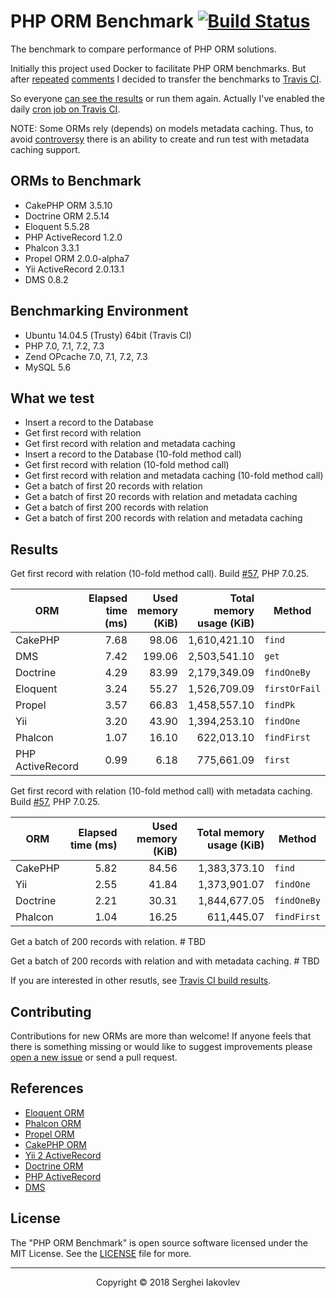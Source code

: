 # PHP ORM Benchmark [![Build Status](https://travis-ci.org/sergeyklay/php-orm-benchmark.svg?branch=master)](https://travis-ci.org/sergeyklay/php-orm-benchmark)

The benchmark to compare performance of PHP ORM solutions.

Initially this project used Docker to facilitate PHP ORM benchmarks. But after [repeated](https://github.com/sergeyklay/php-orm-benchmark/pull/12) [comments](https://github.com/sergeyklay/php-orm-benchmark/issues/7) I decided to transfer the benchmarks to [Travis CI](https://travis-ci.org/sergeyklay/php-orm-benchmark).

So everyone [can see the results](https://travis-ci.org/sergeyklay/php-orm-benchmark) or run them again. Actually I've enabled the daily [cron job on Travis CI](https://docs.travis-ci.com/user/cron-jobs/).

NOTE: Some ORMs rely (depends) on models metadata caching. Thus, to avoid [controversy](https://github.com/sergeyklay/php-orm-benchmark/issues/4) there is an ability to create and run test with metadata caching support.

## ORMs to Benchmark

* CakePHP ORM 3.5.10
* Doctrine ORM 2.5.14
* Eloquent 5.5.28
* PHP ActiveRecord 1.2.0
* Phalcon 3.3.1
* Propel ORM 2.0.0-alpha7
* Yii ActiveRecord 2.0.13.1
* DMS 0.8.2

## Benchmarking Environment

* Ubuntu 14.04.5 (Trusty) 64bit (Travis CI)
* PHP 7.0, 7.1, 7.2, 7.3
* Zend OPcache 7.0, 7.1, 7.2, 7.3
* MySQL 5.6

## What we test

* Insert a record to the Database
* Get first record with relation
* Get first record with relation and metadata caching
* Insert a record to the Database (10-fold method call)
* Get first record with relation (10-fold method call)
* Get first record with relation and metadata caching (10-fold method call)
* Get a batch of first 20 records with relation
* Get a batch of first 20 records with relation and metadata caching
* Get a batch of first 200 records with relation
* Get a batch of first 200 records with relation and metadata caching

## Results

Get first record with relation (10-fold method call). Build [#57](https://travis-ci.org/sergeyklay/php-orm-benchmark/builds/328442668), PHP 7.0.25.

| ORM               |   Elapsed time (ms) | Used memory (KiB) | Total memory usage (KiB) | Method       |
|-------------------|--------------------:|------------------:|-------------------------:|--------------|
| CakePHP           |                7.68 |             98.06 |             1,610,421.10 | `find`       |
| DMS               |                7.42 |            199.06 |             2,503,541.10 | `get`        |
| Doctrine          |                4.29 |             83.99 |             2,179,349.09 | `findOneBy`  |
| Eloquent          |                3.24 |             55.27 |             1,526,709.09 | `firstOrFail`|
| Propel            |                3.57 |             66.83 |             1,458,557.10 | `findPk`     |
| Yii               |                3.20 |             43.90 |             1,394,253.10 | `findOne`    |
| Phalcon           |                1.07 |             16.10 |               622,013.10 | `findFirst`  |
| PHP ActiveRecord  |                0.99 |              6.18 |               775,661.09 | `first`      |

Get first record with relation (10-fold method call) with metadata caching. Build [#57](https://travis-ci.org/sergeyklay/php-orm-benchmark/builds/328442668), PHP 7.0.25.

| ORM               |   Elapsed time (ms) | Used memory (KiB) | Total memory usage (KiB) | Method       |
|-------------------|--------------------:|------------------:|-------------------------:|--------------|
| CakePHP           |                5.82 |             84.56 |             1,383,373.10 | `find`       |
| Yii               |                2.55 |             41.84 |             1,373,901.07 | `findOne`    |
| Doctrine          |                2.21 |             30.31 |             1,844,677.05 | `findOneBy`  |
| Phalcon           |                1.04 |             16.25 |               611,445.07 | `findFirst`  |

Get a batch of 200 records with relation. # TBD

Get a batch of 200 records with relation and with metadata caching. # TBD

If you are interested in other resutls, see [Travis CI build results](https://travis-ci.org/sergeyklay/php-orm-benchmark).

## Contributing

Contributions for new ORMs are more than welcome! If anyone feels that there is something missing or would like to suggest improvements please [open a new issue](https://github.com/sergeyklay/php-orm-benchmark/issues) or send a pull request.

## References

* [Eloquent ORM](https://laravel.com/docs/5.5/eloquent)
* [Phalcon ORM](https://docs.phalconphp.com/en/3.2/db-models)
* [Propel ORM](http://propelorm.org/documentation/)
* [CakePHP ORM](https://book.cakephp.org/3.0/en/orm.html)
* [Yii 2 ActiveRecord](http://www.yiiframework.com/doc-2.0/guide-db-active-record.html)
* [Doctrine ORM](http://www.doctrine-project.org/projects/orm.html)
* [PHP ActiveRecord](http://www.phpactiverecord.org/projects/main/wiki)
* [DMS](http://dms-docs.readthedocs.io/en/latest/)

## License

The "PHP ORM Benchmark" is open source software licensed under the MIT License. See the [LICENSE](https://github.com/sergeyklay/php-orm-benchmark/blob/master/LICENSE) file for more.

---

<p align="center">Copyright &copy; 2018 Serghei Iakovlev</p>
